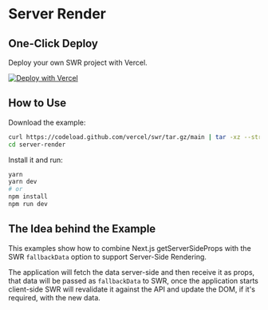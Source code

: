 # Server Render

## One-Click Deploy

Deploy your own SWR project with Vercel.

[![Deploy with Vercel](https://vercel.com/button)](https://vercel.com/new/clone?s=https://github.com/vercel/swr/tree/main/examples/server-render)

## How to Use

Download the example:

```bash
curl https://codeload.github.com/vercel/swr/tar.gz/main | tar -xz --strip=2 swr-main/examples/server-render
cd server-render
```

Install it and run:

```bash
yarn
yarn dev
# or
npm install
npm run dev
```

## The Idea behind the Example

This examples show how to combine Next.js getServerSideProps with the SWR `fallbackData` option to support Server-Side Rendering.

The application will fetch the data server-side and then receive it as props, that data will be passed as `fallbackData` to SWR, once the application starts client-side SWR will revalidate it against the API and update the DOM, if it's required, with the new data.

